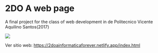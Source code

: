 # 2DO A web page

A final project for the class of web development in de Politecnico Vicente Aquilino Santos(2017)

<img src="https://i.imgur.com/JTSJZXT.png"/>

Ver sitio web: https://2doainformaticaforever.netlify.app/index.html
